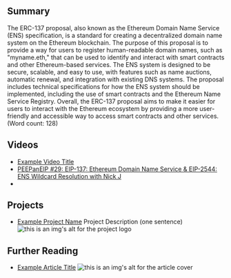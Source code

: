 ## Summary

The ERC-137 proposal, also known as the Ethereum Domain Name Service (ENS) specification, is a standard for creating a decentralized domain name system on the Ethereum blockchain. The purpose of this proposal is to provide a way for users to register human-readable domain names, such as "myname.eth," that can be used to identify and interact with smart contracts and other Ethereum-based services. The ENS system is designed to be secure, scalable, and easy to use, with features such as name auctions, automatic renewal, and integration with existing DNS systems. The proposal includes technical specifications for how the ENS system should be implemented, including the use of smart contracts and the Ethereum Name Service Registry. Overall, the ERC-137 proposal aims to make it easier for users to interact with the Ethereum ecosystem by providing a more user-friendly and accessible way to access smart contracts and other services. (Word count: 128)

## Videos

- [Example Video Title](https://www.youtube.com/watch?v=TDGq4aeevgY)
- [PEEPanEIP #29: EIP-137: Ethereum Domain Name Service & EIP-2544: ENS Wildcard Resolution with Nick J](https://www.youtube.com/watch?v=r3IqenS0VQo&list=PL4cwHXAawZxqu0PKKyMzG_3BJV_xZTi1F&index=84)
- 

## Projects

- [Example Project Name](https://xxxx.xxx/xxxxx) Project Description (one sentence) ![this is an img's alt for the project logo](https://xxxx.xxx/project-logo.xxx)

## Further Reading

- [Example Article Title](https://xxxx.xxx/xxxxx) ![this is an img's alt for the article cover](https://xxxx.xxx/article-cover.xxx)
